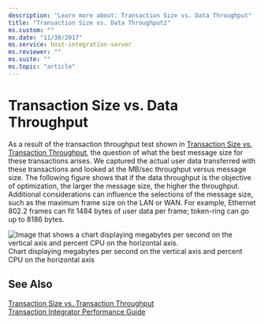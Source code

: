 ```yaml
---
description: "Learn more about: Transaction Size vs. Data Throughput"
title: "Transaction Size vs. Data Throughput2"
ms.custom: ""
ms.date: "11/30/2017"
ms.service: host-integration-server
ms.reviewer: ""
ms.suite: ""
ms.topic: "article"
---
```

# Transaction Size vs. Data Throughput
As a result of the transaction throughput test shown in [Transaction Size vs. Transaction Throughput](../core/transaction-size-vs-transaction-throughput2.md), the question of what the best message size for these transactions arises. We captured the actual user data transferred with these transactions and looked at the MB/sec throughput versus message size. The following figure shows that if the data throughput is the objective of optimization, the larger the message size, the higher the throughput. Additional considerations can influence the selections of the message size, such as the maximum frame size on the LAN or WAN. For example, Ethernet 802.2 frames can fit 1484 bytes of user data per frame; token-ring can go up to 8186 bytes.  
  
 ![Image that shows a chart displaying megabytes per second on the vertical axis and percent CPU on the horizontal axis.](../core/media/his-ti31.gif "his_ti31")  
Chart displaying megabytes per second on the vertical axis and percent CPU on the horizontal axis  
  
## See Also  
 [Transaction Size vs. Transaction Throughput](../core/transaction-size-vs-transaction-throughput2.md)   
 [Transaction Integrator Performance Guide](../core/transaction-integrator-performance-guide1.md)
